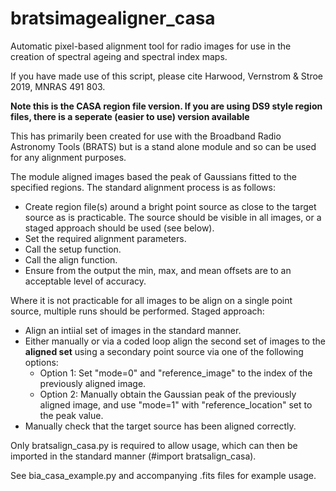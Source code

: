 # bratsimagealigner_casa

Automatic pixel-based alignment tool for radio images for use in the creation of spectral ageing and spectral index maps.

If you have made use of this script, please cite Harwood, Vernstrom & Stroe 2019, MNRAS 491 803.

**Note this is the CASA region file version. If you are using DS9 style region files, there is a seperate (easier to use) version available**

This has primarily been created for use with the Broadband Radio Astronomy Tools (BRATS) but is a stand alone module and so can be used for any alignment purposes.

The module aligned images based the peak of Gaussians fitted to the specified regions. The standard alignment process is as follows:

- Create region file(s) around a bright point source as close to the target source as is practicable. The source should be visible in all images, or a staged approach should be used (see below).
- Set the required alignment parameters.
- Call the setup function.
- Call the align function.
- Ensure from the output the min, max, and mean offsets are to an acceptable level of accuracy.

Where it is not practicable for all images to be align on a single point source, multiple runs should be performed. Staged approach:
- Align an intiial set of images in the standard manner.
- Either manually or via a coded loop align the second set of images to the **aligned set** using a secondary point source via one of the following options:
  - Option 1: Set "mode=0" and "reference_image" to the index of the previously aligned image.
  - Option 2: Manually obtain the Gaussian peak of the previously aligned image, and use "mode=1" with "reference_location" set to the peak value.
- Manually check that the target source has been aligned correctly.

Only bratsalign_casa.py is required to allow usage, which can then be imported in the
standard manner (#import bratsalign_casa).

See bia_casa_example.py and accompanying .fits files for example usage.

